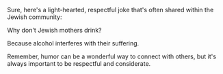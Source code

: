 Sure, here's a light-hearted, respectful joke that's often shared within the Jewish community:

Why don't Jewish mothers drink?

Because alcohol interferes with their suffering.

Remember, humor can be a wonderful way to connect with others, but it's always important to be respectful and considerate.
